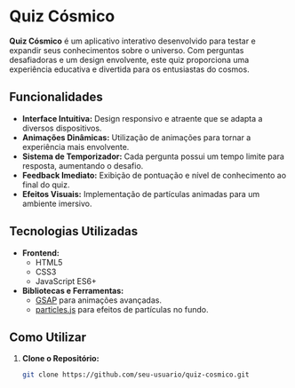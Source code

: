 # Quiz Cósmico

**Quiz Cósmico** é um aplicativo interativo desenvolvido para testar e expandir seus conhecimentos sobre o universo. Com perguntas desafiadoras e um design envolvente, este quiz proporciona uma experiência educativa e divertida para os entusiastas do cosmos.

## Funcionalidades

- **Interface Intuitiva:** Design responsivo e atraente que se adapta a diversos dispositivos.
- **Animações Dinâmicas:** Utilização de animações para tornar a experiência mais envolvente.
- **Sistema de Temporizador:** Cada pergunta possui um tempo limite para resposta, aumentando o desafio.
- **Feedback Imediato:** Exibição de pontuação e nível de conhecimento ao final do quiz.
- **Efeitos Visuais:** Implementação de partículas animadas para um ambiente imersivo.

## Tecnologias Utilizadas

- **Frontend:**
  - HTML5
  - CSS3
  - JavaScript ES6+
- **Bibliotecas e Ferramentas:**
  - [GSAP](https://greensock.com/gsap/) para animações avançadas.
  - [particles.js](https://vincentgarreau.com/particles.js/) para efeitos de partículas no fundo.

## Como Utilizar

1. **Clone o Repositório:**
   ```bash
   git clone https://github.com/seu-usuario/quiz-cosmico.git
